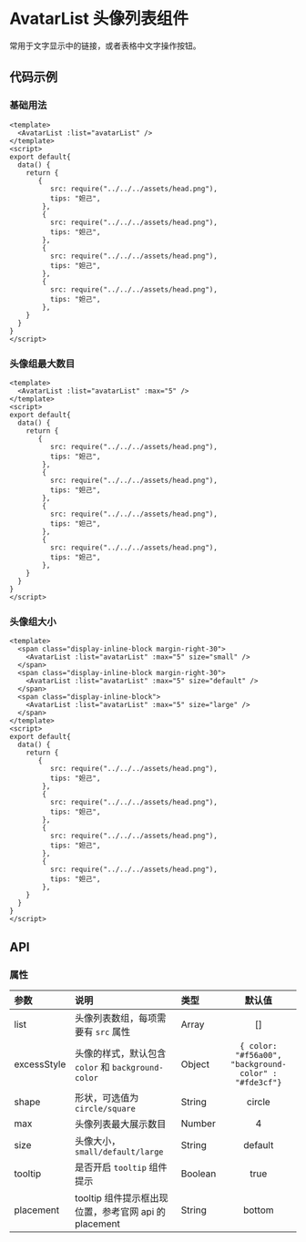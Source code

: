 # AvatarList 头像列表组件

常用于文字显示中的链接，或者表格中文字操作按钮。

## 代码示例

### 基础用法

```vue
<template>
  <AvatarList :list="avatarList" />
</template>
<script>
export default{
  data() {
    return {
       {
          src: require("../../../assets/head.png"),
          tips: "妲己",
        },
        {
          src: require("../../../assets/head.png"),
          tips: "妲己",
        },
        {
          src: require("../../../assets/head.png"),
          tips: "妲己",
        },
        {
          src: require("../../../assets/head.png"),
          tips: "妲己",
        },
    }
  }
}
</script>
```

### 头像组最大数目

```vue
<template>
  <AvatarList :list="avatarList" :max="5" />
</template>
<script>
export default{
  data() {
    return {
       {
          src: require("../../../assets/head.png"),
          tips: "妲己",
        },
        {
          src: require("../../../assets/head.png"),
          tips: "妲己",
        },
        {
          src: require("../../../assets/head.png"),
          tips: "妲己",
        },
        {
          src: require("../../../assets/head.png"),
          tips: "妲己",
        },
    }
  }
}
</script>
```

### 头像组大小

```vue
<template>
  <span class="display-inline-block margin-right-30">
    <AvatarList :list="avatarList" :max="5" size="small" />
  </span>
  <span class="display-inline-block margin-right-30">
    <AvatarList :list="avatarList" :max="5" size="default" />
  </span>
  <span class="display-inline-block">
    <AvatarList :list="avatarList" :max="5" size="large" />
  </span>
</template>
<script>
export default{
  data() {
    return {
       {
          src: require("../../../assets/head.png"),
          tips: "妲己",
        },
        {
          src: require("../../../assets/head.png"),
          tips: "妲己",
        },
        {
          src: require("../../../assets/head.png"),
          tips: "妲己",
        },
        {
          src: require("../../../assets/head.png"),
          tips: "妲己",
        },
    }
  }
}
</script>
```

## API

### 属性

| 参数        | 说明                                                  | 类型    |                        默认值                         |
| :---------- | :---------------------------------------------------- | :------ | :---------------------------------------------------: |
| list        | 头像列表数组，每项需要有 `src` 属性                   | Array   |                          []                           |
| excessStyle | 头像的样式，默认包含 `color` 和 `background-color`    | Object  | `{ color: "#f56a00", "background-color" : "#fde3cf"}` |
| shape       | 形状，可选值为 `circle/square`                        | String  |                        circle                         |
| max         | 头像列表最大展示数目                                  | Number  |                           4                           |
| size        | 头像大小，`small/default/large`                       | String  |                        default                        |
| tooltip     | 是否开启 `tooltip` 组件提示                           | Boolean |                         true                          |
| placement   | tooltip 组件提示框出现位置，参考官网 api 的 placement | String  |                        bottom                         |

